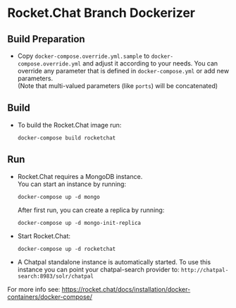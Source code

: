 # Rocket.Chat Branch Dockerizer

## Build Preparation

* Copy `docker-compose.override.yml.sample` to `docker-compose.override.yml` and adjust it according to your needs.
  You can override any parameter that is defined in `docker-compose.yml` or add new parameters.  
  (Note that multi-valued parameters (like `ports`) will be concatenated)


## Build

* To build the Rocket.Chat image run: 
  ```
  docker-compose build rocketchat
  ```

## Run

* Rocket.Chat requires a MongoDB instance.  
  You can start an instance by running: 
  ```
  docker-compose up -d mongo
  ```
  After first run, you can create a replica by running: 
  ```
  docker-compose up -d mongo-init-replica
  ```
* Start Rocket.Chat: 
  ```
  docker-compose up -d rocketchat
  ```
* A Chatpal standalone instance is automatically started.
  To use this instance you can point your chatpal-search provider to: `http://chatpal-search:8983/solr/chatpal`

For more info see: https://rocket.chat/docs/installation/docker-containers/docker-compose/
